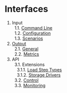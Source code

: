 # Interfaces

1. Input<br/>
&nbsp;&nbsp;1.1. [Command Line](input/cli)<br/>
&nbsp;&nbsp;1.2. [Configuration](input/configuration)<br/>
&nbsp;&nbsp;1.3. [Scenarios](input/scenarios)<br/>
2. [Output](output)<br/>
&nbsp;&nbsp;2.1. [General](output/#configuration)<br/>
&nbsp;&nbsp;2.2. [Metrics](output/#metrics)<br/>
3. API<br/>
&nbsp;&nbsp;3.1. Extensions<br/>
&nbsp;&nbsp;&nbsp;&nbsp;3.1.1. [Load Step Types](api/extensions/load_step)<br/>
&nbsp;&nbsp;&nbsp;&nbsp;3.1.2. [Storage Drivers](api/extensions/storage_driver)<br/>
&nbsp;&nbsp;3.2. [Control](api/control)<br/>
&nbsp;&nbsp;3.3. [Monitoring](api/monitoring)<br/>
